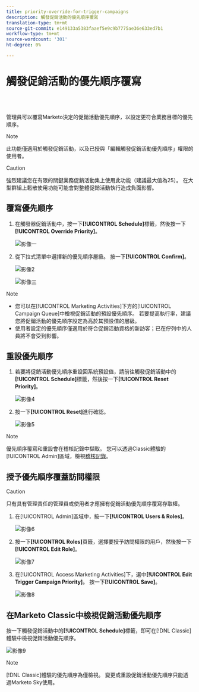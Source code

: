 ```yaml
---
title: priority-override-for-trigger-campaigns
description: 觸發促銷活動的優先順序覆寫
translation-type: tm+mt
source-git-commit: e149133a5383faaef5e9c9b7775ae36e633ed7b1
workflow-type: tm+mt
source-wordcount: '301'
ht-degree: 0%

---
```



# 觸發促銷活動的優先順序覆寫

<br> 

管理員可以覆寫Marketo決定的促銷活動優先順序，以設定更符合業務目標的優先順序。

>[!NOTE]
>
>此功能僅適用於觸發促銷活動，以及已授與「編輯觸發促銷活動優先順序」權限的使用者。

>[!CAUTION]
>
>強烈建議您在有限的關鍵業務促銷活動集上使用此功能（建議最大值為25）。 在大型群組上鬆散使用功能可能會對整體促銷活動執行造成負面影響。

## 覆寫優先順序

1. 在觸發器促銷活動中，按一下&#x200B;**[!UICONTROL Schedule]**&#x200B;標籤，然後按一下&#x200B;**[!UICONTROL Override Priority]**。

   ![影像一](/help/sky/assets/smart-campaigns/priority-override-for-trigger-campaigns/priority-override-for-trigger-campaigns-1.png)

1. 從下拉式清單中選擇新的優先順序層級。 按一下&#x200B;**[!UICONTROL Confirm]**。

   ![影像2](/help/sky/assets/smart-campaigns/priority-override-for-trigger-campaigns/priority-override-for-trigger-campaigns-2.png)

   ![影像三](/help/sky/assets/smart-campaigns/priority-override-for-trigger-campaigns/priority-override-for-trigger-campaigns-3.png)

>[!NOTE]
>
>* 您可以在[!UICONTROL Marketing Activities]下方的[!UICONTROL Campaign Queue]中檢視促銷活動的預設優先順序。 若要提高執行率，建議您將促銷活動的優先順序設定為高於其預設值的層級。
>* 使用者設定的優先順序僅適用於符合促銷活動資格的新訪客；已在佇列中的人員將不會受到影響。


## 重設優先順序

1. 若要將促銷活動優先順序重設回系統預設值，請前往觸發促銷活動中的&#x200B;**[!UICONTROL Schedule]**&#x200B;標籤，然後按一下&#x200B;**[!UICONTROL Reset Priority]**。

   ![影像4](/help/sky/assets/smart-campaigns/priority-override-for-trigger-campaigns/priority-override-for-trigger-campaigns-4.png)

1. 按一下&#x200B;**[!UICONTROL Reset]**&#x200B;進行確認。

   ![影像5](/help/sky/assets/smart-campaigns/priority-override-for-trigger-campaigns/priority-override-for-trigger-campaigns-5.png)

>[!NOTE]
>
>優先順序覆寫和重設會在稽核記錄中擷取。 您可以透過Classic體驗的[!UICONTROL Admin]區域，檢視[稽核記錄](https://docs.marketo.com/x/GZ2t)。

## 授予優先順序覆蓋訪問權限

>[!CAUTION]
>
>只有具有管理責任的管理員或使用者才應擁有促銷活動優先順序覆寫存取權。

1. 在[!UICONTROL Admin]區域中，按一下&#x200B;**[!UICONTROL Users & Roles]**。

   ![影像6](/help/sky/assets/smart-campaigns/priority-override-for-trigger-campaigns/priority-override-for-trigger-campaigns-6.png)

1. 按一下&#x200B;**[!UICONTROL Roles]**&#x200B;頁籤，選擇要授予訪問權限的用戶，然後按一下&#x200B;**[!UICONTROL Edit Role]**。

   ![影像7](/help/sky/assets/smart-campaigns/priority-override-for-trigger-campaigns/priority-override-for-trigger-campaigns-7.png)

1. 在[!UICONTROL Access Marketing Activities]下，選中&#x200B;**[!UICONTROL Edit Trigger Campaign Priority]**。 按一下&#x200B;**[!UICONTROL Save]**。

   ![影像8](/help/sky/assets/smart-campaigns/priority-override-for-trigger-campaigns/priority-override-for-trigger-campaigns-8.png)

## 在Marketo Classic中檢視促銷活動優先順序

按一下觸發促銷活動中的&#x200B;**[!UICONTROL Schedule]**&#x200B;標籤，即可在[!DNL Classic]體驗中檢視促銷活動優先順序。

![影像9](/help/sky/assets/smart-campaigns/priority-override-for-trigger-campaigns/priority-override-for-trigger-campaigns-9.png)

>[!NOTE]
>
>[!DNL Classic]體驗的優先順序為僅檢視。 變更或重設促銷活動優先順序只能透過Marketo Sky使用。

